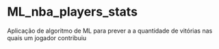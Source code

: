 # ML_nba_players_stats
Aplicação de algoritmo de ML para prever a a quantidade de vitórias nas quais um jogador contribuiu
